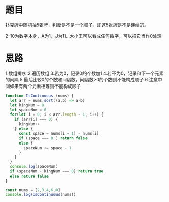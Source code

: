 # 题目

扑克牌中随机抽5张牌，判断是不是一个顺子，即这5张牌是不是连续的。

2-10为数字本身，A为1，J为11...大小王可以看成任何数字，可以把它当作0处理

# 思路
1.数组排序
2.遍历数组
3.若为0，记录0的个数加1
4.若不为0，记录和下一个元素的间隔
5.最后比较0的个数和间隔数，间隔数>0的个数则不能构成顺子
6.注意中间如果有两个元素相等则不能构成顺子

```javascript
function IsContinuous (nums) {
  let arr = nums.sort((a,b) => a-b)
  let kingNum = 0
  let spaceNum = 0
  for(let i = 0; i < arr.length - 1; i++) {
    if (arr[i] === 0) {
      kingNum++
    } else {
      const space = nums[i + 1] - nums[i]
      if (space === 0 ) return false
      else {
        spaceNum += space - 1
      }
    }
  }
  console.log(spaceNum)
  if (spaceNum - kingNum === 0) return true
  else return false
}

const nums = [2,3,4,6,0]
console.log(IsContinuous(nums))
```